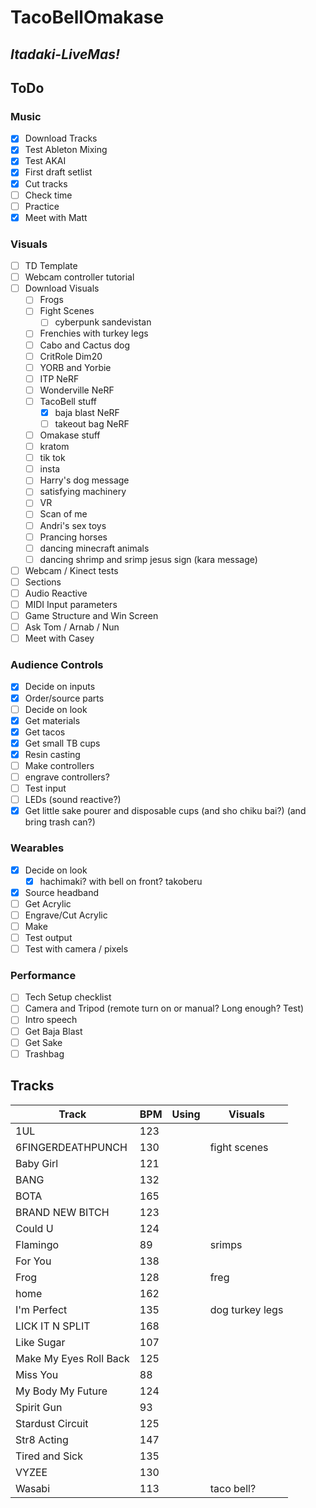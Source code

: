 # TacoBellOmakase

## ***Itadaki-LiveMas!***

## ToDo

### Music

- [X] Download Tracks
- [X] Test Ableton Mixing
- [X] Test AKAI
- [X] First draft setlist
- [X] Cut tracks
- [ ] Check time
- [ ] Practice
- [X] Meet with Matt

### Visuals

- [ ] TD Template
- [ ] Webcam controller tutorial
- [ ] Download Visuals
  - [ ] Frogs
  - [ ] Fight Scenes
    - [ ] cyberpunk sandevistan
  - [ ] Frenchies with turkey legs
  - [ ] Cabo and Cactus dog
  - [ ] CritRole Dim20
  - [ ] YORB and Yorbie
  - [ ] ITP NeRF
  - [ ] Wonderville NeRF
  - [ ] TacoBell stuff
    - [X] baja blast NeRF
    - [ ] takeout bag NeRF
  - [ ] Omakase stuff
  - [ ] kratom
  - [ ] tik tok
  - [ ] insta
  - [ ] Harry's dog message
  - [ ] satisfying machinery
  - [ ] VR
  - [ ] Scan of me
  - [ ] Andri's sex toys
  - [ ] Prancing horses
  - [ ] dancing minecraft animals
  - [ ] dancing shrimp and srimp jesus sign (kara message)
- [ ] Webcam / Kinect tests
- [ ] Sections
- [ ] Audio Reactive
- [ ] MIDI Input parameters
- [ ] Game Structure and Win Screen
- [ ] Ask Tom / Arnab / Nun
- [ ] Meet with Casey

### Audience Controls

- [X] Decide on inputs
- [X] Order/source parts
- [ ] Decide on look
- [X] Get materials
- [X] Get tacos
- [X] Get small TB cups
- [X] Resin casting
- [ ] Make controllers
- [ ] engrave controllers?
- [ ] Test input
- [ ] LEDs (sound reactive?)
- [X] Get little sake pourer and disposable cups (and sho chiku bai?) (and bring trash can?)

### Wearables

- [X] Decide on look
  - [X] hachimaki? with bell on front? takoberu
- [X] Source headband
- [ ] Get Acrylic
- [ ] Engrave/Cut Acrylic
- [ ] Make
- [ ] Test output
- [ ] Test with camera / pixels

### Performance

- [ ] Tech Setup checklist
- [ ] Camera and Tripod (remote turn on or manual? Long enough? Test)
- [ ] Intro speech
- [ ] Get Baja Blast
- [ ] Get Sake
- [ ] Trashbag

## Tracks

| Track |  BPM | Using  |  Visuals |
|---|---|---|---|
| 1UL  |  123 |   |   |
|  6FINGERDEATHPUNCH | 130  |   | fight scenes  |
| Baby Girl  | 121  |   |   |
|  BANG |  132 |   |   |
|  BOTA |  165 |   |   |
| BRAND NEW BITCH | 123  |   |   |
|  Could U |  124 |   |   |
|  Flamingo | 89  |   | srimps  |
|  For You |  138 |   |   |
| Frog  |  128 |   | freg |
|  home | 162  |   |   |
|  I'm Perfect |  135 |   | dog turkey legs  |
| LICK IT N SPLIT  | 168  |   |   |
| Like Sugar  |  107 |   |   |
|  Make My Eyes Roll Back | 125  |   |   |
|  Miss You | 88 |   |   |
|  My Body My Future | 124  |   |   |
|  Spirit Gun | 93  |   |   |
|  Stardust Circuit | 125  |   |   |
| Str8 Acting  | 147  |   |   |
|  Tired and Sick | 135  |   |   |
|  VYZEE | 130  |   |   |
| Wasabi  | 113  |   | taco bell?  |
